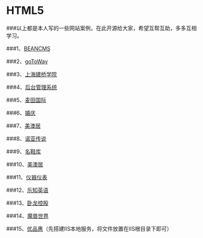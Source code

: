# HTML5

###以上都是本人写的一些网站案例，在此开源给大家，希望互帮互助，多多互相学习。

###1、[BEANCMS](http://www.takozhang.cn/HTML/BEANCMS/)

###2、[goToWay](http://www.takozhang.cn/HTML/goToWay/)

###3、[上海建桥学院](http://www.takozhang.cn/HTML/ShangHai/)

###4、[后台管理系统](http://www.takozhang.cn/HTML/houtaiguanli/)

###5、[麦田国际](http://www.takozhang.cn/HTML/houtianguoji/)

###6、[婚庆](http://www.takozhang.cn/HTML/marry/)

###7、[美澳居](http://www.takozhang.cn/HTML/meiaoju/)

###8、[诺亚传说](http://www.takozhang.cn/HTML/nuoyachuanshuo/)

###9、[名鞋库](http://www.takozhang.cn/HTML/shoes/)

###10、[美澳居](http://www.takozhang.cn/HTML/meiaoju/)

###11、[仪器仪表](http://www.takozhang.cn/HTML/yiqiyibiao/)

###12、[乐知英语](http://www.takozhang.cn/HTML/乐知英语/)

###13、[卧龙控股](http://www.takozhang.cn/HTML/卧龙控股/)

###14、[魔兽世界](http://www.takozhang.cn/HTML/魔兽世界/)

###15、[优品惠](http://www.takozhang.cn/HTML/%E4%BC%98%E5%93%81%E6%83%A0/webmanager/webmanager/httpview/%E5%89%8D%E7%AB%AF%E9%A1%B5%E9%9D%A2/)（先搭建IIS本地服务，将文件放置在IIS根目录下即可）
